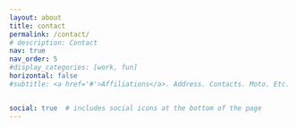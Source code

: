```yaml
---
layout: about
title: contact
permalink: /contact/
# description: Contact
nav: true
nav_order: 5
#display_categories: [work, fun]
horizontal: false
#subtitle: <a href='#'>Affiliations</a>. Address. Contacts. Moto. Etc.


social: true  # includes social icons at the bottom of the page
---
```


